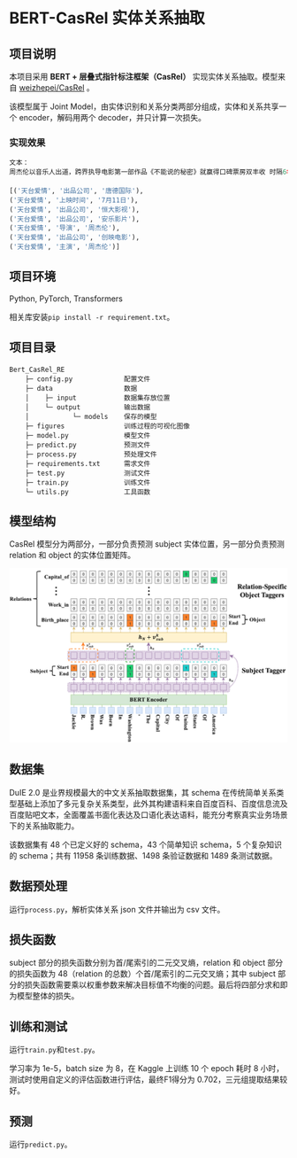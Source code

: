 # BERT-CasRel 实体关系抽取

## 项目说明

本项目采用 **BERT + 层叠式指针标注框架（CasRel）** 实现实体关系抽取。模型来自 [weizhepei/CasRel](https://github.com/weizhepei/CasRel) 。

该模型属于 Joint Model，由实体识别和关系分类两部分组成，实体和关系共享一个 encoder，解码用两个 decoder，并只计算一次损失。

### 实现效果

```python
文本：
周杰伦以音乐人出道，跨界执导电影第一部作品《不能说的秘密》就赢得口碑票房双丰收 时隔6年，他带来第二部自导自演电影作品《天台爱情》（原名《天台》） 这部诚意之作《天台爱情》由恒大影视、唐德国际、创映电影、安乐影片联合出品，将于7月11日正式在全国院线上映，同期献映香港、台湾、东南亚及北美地区，全球即将席卷刮起《天台》风潮，燃爆暑期嘉年华 -------我是小尾巴~

[('天台爱情', '出品公司', '唐德国际'), 
('天台爱情', '上映时间', '7月11日'), 
('天台爱情', '出品公司', '恒大影视'), 
('天台爱情', '出品公司', '安乐影片'), 
('天台爱情', '导演', '周杰伦'), 
('天台爱情', '出品公司', '创映电影'), 
('天台爱情', '主演', '周杰伦')]
```

## 项目环境

Python, PyTorch, Transformers

相关库安装`pip install -r requirement.txt`。

## 项目目录

```
Bert_CasRel_RE
    ├─ config.py             配置文件
    ├─ data                  数据
    │    ├─ input            数据集存放位置
    │    └─ output           输出数据
    │           └─ models    保存的模型
    ├─ figures               训练过程的可视化图像
    ├─ model.py              模型文件
    ├─ predict.py            预测文件
    ├─ process.py            预处理文件
    ├─ requirements.txt      需求文件
    ├─ test.py               测试文件
    ├─ train.py              训练文件
    └─ utils.py              工具函数
```

## 模型结构

CasRel 模型分为两部分，一部分负责预测 subject 实体位置，另一部分负责预测 relation 和 object 的实体位置矩阵。

![model_structure](model_structure.png)

## 数据集

DuIE 2.0 是业界规模最大的中文关系抽取数据集，其 schema 在传统简单关系类型基础上添加了多元复杂关系类型，此外其构建语料来自百度百科、百度信息流及百度贴吧文本，全面覆盖书面化表达及口语化表达语料，能充分考察真实业务场景下的关系抽取能力。

该数据集有 48 个已定义好的 schema，43 个简单知识 schema，5 个复杂知识的 schema；共有 11958 条训练数据、1498 条验证数据和 1489 条测试数据。

## 数据预处理

运行`process.py`，解析实体关系 json 文件并输出为 csv 文件。

## 损失函数

subject 部分的损失函数分别为首/尾索引的二元交叉熵，relation 和 object 部分的损失函数为 48（relation 的总数）个首/尾索引的二元交叉熵；其中 subject 部分的损失函数需要乘以权重参数来解决目标值不均衡的问题。最后将四部分求和即为模型整体的损失。

## 训练和测试

运行`train.py`和`test.py`。

学习率为 1e-5，batch size 为 8，在 Kaggle 上训练 10 个 epoch 耗时 8 小时，测试时使用自定义的评估函数进行评估，最终F1得分为 0.702，三元组提取结果较好。

## 预测

运行`predict.py`。
